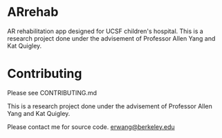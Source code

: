 # ARrehab
AR rehabilitation app designed for UCSF children's hospital.
This is a research project done under the advisement of Professor Allen Yang and Kat Quigley.

# Contributing
Please see CONTRIBUTING.md

This is a research project done under the advisement of Professor Allen Yang and Kat Quigley.

Please contact me for source code. erwang@berkeley.edu
